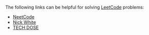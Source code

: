 The following links can be helpful for solving [LeetCode](https://leetcode.com/problemset/all/) problems:
- [NeetCode](https://neetcode.io/)
- [Nick White](https://www.youtube.com/playlist?list=PLU_sdQYzUj2keVENTP0a5rdykRSgg9Wp-)
- [TECH DOSE](https://www.youtube.com/c/TECHDOSE4u/playlists)
